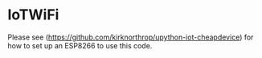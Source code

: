 # IoTWiFi

Please see (https://github.com/kirknorthrop/upython-iot-cheapdevice) for how to set up an ESP8266 to use this code.
